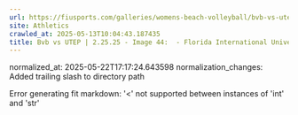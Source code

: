 ```yaml
---
url: https://fiusports.com/galleries/womens-beach-volleyball/bvb-vs-utep-2-25-25/image-44/356/62724/
site: Athletics
crawled_at: 2025-05-13T10:04:43.187435
title: Bvb vs UTEP | 2.25.25 - Image 44:  - Florida International University
---
```

normalized_at: 2025-05-22T17:17:24.643598
normalization_changes: Added trailing slash to directory path

Error generating fit markdown: '<' not supported between instances of 'int' and 'str'